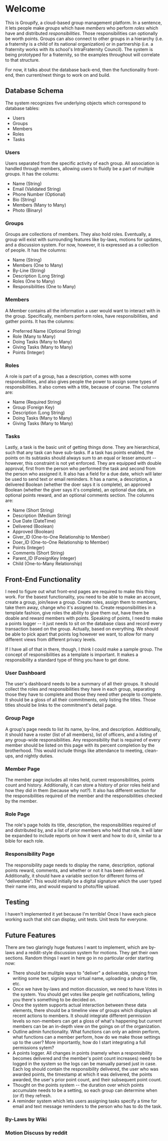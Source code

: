 # Welcome
This is Groupify, a cloud-based group management platform.  In a sentence, it lets people make *groups* which have *members* who perform *roles* which have and distributed *responsibilities*.  Those responsibilities can optionally be worth points.  Groups can also connect to other groups in a hierarchy (i.e. a fraternity is a child of its national organization) or in partnership (i.e. a fraternity works with its school's IntraFraternity Council).  The system is being prototyped for a fraternity, so the examples throughout will correlate to that structure.

For now, it talks about the database back-end, then the functionality front-end, then current/next things to work on and build.

## Database Schema
The system recognizes five underlying objects which correspond to database tables:
- Users
- Groups
- Members
- Roles
- Tasks

### Users
Users separated from the specific activity of each group.  All association is handled through members, allowing users to fluidly be a part of multiple groups.  It has the colums:
- Name (String)
- Email (Validated String)
- Phone Number (Optional)
- Bio (String)
- Members (Many to Many)
- Photo (Binary)

### Groups
Groups are collections of members.  They also hold roles.  Eventually, a group will exist with surrounding features like by-laws, motions for updates, and a discussion system.  For now, however, it is expressed as a collection of people.  It has the columns:
- Name (String)
- Members (One to Many)
- By-Line (String)
- Description (Long String)
- Roles (One to Many)
- Responsibilities (One to Many)

### Members
A Member contains all the information a user would want to interact with in the group.  Specifically, members perform roles, have responsibilities, and gather points.  It has the columns:
- Preferred Name (Optional String)
- Role (Many to Many)
- Doing Tasks (Many to Many)
- Giving Tasks (Many to Many)
- Points (Integer)

### Roles
A role is part of a group, has a description, comes with some responsibilities, and also gives people the power to assign some types of responsibilities.  It also comes with a title, because of course.  The columns are:
- Name (Required String)
- Group (Foreign Key)
- Description (Long String)
- Doing Tasks (Many to Many)
- Giving Tasks (Many to Many)


### Tasks
Lastly, a task is the basic unit of getting things done.  They are hierarchical, such that any task can have sub-tasks.  If a task has points enabled, the points on its subtasks should always sum to an equal or lesser amount -- however, this constraint is not yet enforced.  They are equipped with double approval, first from the person who performed the task and second from the person who assigned it.  It also has a field for a due date, which will later be used to send text or email reminders.  It has a name, a description, a delivered Boolean (whether the doer says it is complete), an approved Boolean (whether the giver says it's complete), an optional due data, an optional points reward, and an optional comments section.  The columns are:
- Name (Short String)
- Description (Medium String)
- Due Date (DateTime)
- Delivered (Boolean)
- Approved (Boolean)
- Giver_ID (One-to-One Relationship to Member)
- Doer_ID (One-to-One Relationship to Member)
- Points (Integer)
- Comments (Short String)
- Parent_ID (ForeignKey Integer)
- Child (One-to-Many Relationship)


## Front-End Functionality
I need to figure out what front-end pages are required to make this thing work.  For the basest functionality, you need to be able to make an account, create a group, join/leave a group.  Create roles, assign them to members, take them away, change who it's assigned to.  Create responsibilities in a template fashion, give roles the ability to give them out, have them be doable and reward members with points.  Speaking of points, I need to make a points logger -- it just needs to sit on the database class and record every transaction based on the group.  Actually, based on everything.  We should be able to pick apart that points log however we want, to allow for many different views from different privacy levels.

If I have all of that in there, though, I think I could make a sample group.  The concept of responsibilities as a template is important.  It makes a responsibility a standard type of thing you have to get done.
### User Dashboard
The user's dashboard needs to be a summary of all their groups.  It should collect the roles and responsibilities they have in each group, separating those they have to complete and those they need other people to complete.  It should be a gloss of all their commitments, only listing the titles.  Those titles should be links to the commitment's detail page.

### Group Page
A group's page needs to list its name, by-line, and description.  Additionally, it should have a roster (list of all members), list of officers, and a listing of any group-wide responsibilities.  Any responsibility that is required of every member should be listed on this page with its percent completion by the brotherhood.  This would include things like attendance to meeting, clean-ups, and nightly duties.

### Member Page
The member page includes all roles held, current responsibilities, points count and history.  Additionally, it can store a history of prior roles held and how they did in them (because why not?).  It also has different section for the responsibilities required of the member and the responsibilities checked by the member.

### Role Page
The role's page holds its title, description, the responsibilities required of and distributed by, and a list of prior members who held that role.  It will later be expanded to include reports on how it went and how to do it, similar to a bible for each role.

### Responsibility Page
The responsibility page needs to display the name, description, optional points reward, comments, and whether or not it has been delivered.  Additionally, it should have a variable section for different forms of "deliverable".  This would initially be a digital signature which the user typed their name into, and would expand to photo/file upload.

## Testing
I haven't implemented it yet because I'm terrible!  Once I have each piece working such that shit can display, unit tests.  Unit tests for everyone.

## Future Features
There are two glaringly huge features I want to implement, which are by-laws and a reddit-style discussion system for motions.  They get their own sections.  Random things I want in here go in no particular order starting now:
- There should be mulitple ways to "deliver" a deliverable, ranging from writing some text, signing your virtual name, uploading a photo or file, etc.
- Once we have by-laws and motion discussion, we need to have Votes in the system.  You should get votes like people get notifications, telling you there's something to be decided on.
- Once the system supports actual interaction between these data elements, there should be a timeline view of groups which displays all recent actions to members.  It should integrate different permission levels so non-members can get a gloss of what's happening but current members can be an in-depth view on the goings on of the organization.
- Outline admin functionality.  What functions can only an admin perform, what functions can a member perform, how do we make those settings up to the user?  More importantly, how do I start integrating a full permissions sytem?
- A points logger.  All changes in points (namely when a responsibility becomes delivered and the member's point count increases) need to be logged in the system so the logs can be manually parsed just in case.  Each log should contain the responsibility delivered, the user who was awarded points, the timestamp at which it was delivered, the points awarded, the user's prior point count, and their subsequent point count.
- Thought on the points system -- the duration over which points accumulate needs to be a setting, so each group can determine when (or if) they refresh.
- A reminder system which lets users assigning tasks specify a time for email and text message reminders to the person who has to do the task.

### By-Laws by Wiki

### Motion Discuss by reddit
